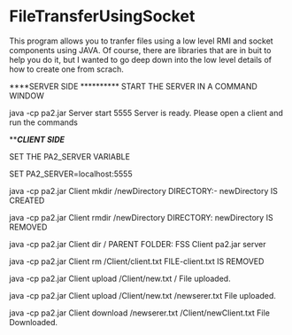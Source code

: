 # FileTransferUsingSocket
This program allows you to tranfer files using a low level RMI and socket components using JAVA. Of course, there are libraries that are in buit to help you do it, but I wanted to go deep down into the low level details of how to create one from scrach.



****SERVER SIDE **********
START THE SERVER IN A COMMAND WINDOW

java -cp pa2.jar Server start 5555
Server is ready. Please open a client and run the commands


*********CLIENT SIDE*******

SET THE PA2_SERVER VARIABLE

SET PA2_SERVER=localhost:5555

java -cp pa2.jar Client mkdir /newDirectory
DIRECTORY:- newDirectory IS CREATED

java -cp pa2.jar Client rmdir /newDirectory
DIRECTORY: newDirectory IS REMOVED

java -cp pa2.jar Client dir /
PARENT FOLDER: FSS
Client
pa2.jar
server


java -cp pa2.jar Client rm /Client/client.txt
FILE-client.txt IS REMOVED

java -cp pa2.jar Client upload /Client/new.txt /
File uploaded.

java -cp pa2.jar Client upload /Client/new.txt /newserer.txt
File uploaded.

java -cp pa2.jar Client download /newserer.txt /Client/newClient.txt
File Downloaded.

